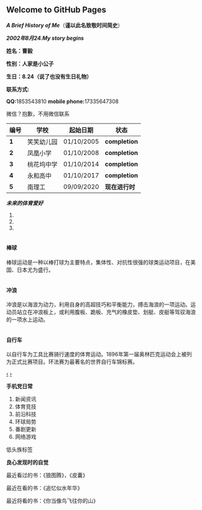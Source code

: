 ## Welcome to GitHub Pages
<div class="container-fluid">
	<div class="row-fluid">
		<div class="span12">
			<p>
				<em><strong>A Brief History of Me</strong></em>（<strong>谨以此名致敬时间简史</strong>）
			</p>
		</div>
	</div>
	<div class="row-fluid">
		<div class="span12">
			<p>
				<strong><em>2002年8月24.My story begins</em></strong>
			</p>
			<p>
				<strong>姓名：曹毅</strong>
			</p>
			<p>
				<strong>性别：人家是小公子</strong>
			</p>
			<p>
				<strong>生日：8.24（说了也没有生日礼物）</strong>
			</p>
			<p>
				<strong>联系方式:</strong>
			</p>
			<p>
				<strong>QQ:</strong>1853543810 <strong>mobile phone:</strong>17335647308
			</p>
			<p>
				微信？抱歉，不用微信联系
			</p>
			<table class="table table-bordered table-hover">
				<thead>
					<tr>
						<th>
							编号
						</th>
						<th>
							学校
						</th>
						<th>
							起始日期
						</th>
						<th>
							状态
						</th>
					</tr>
				</thead>
				<tbody>
					<tr>
						<td>
							<strong>1</strong>
						</td>
						<td>
							笑笑幼儿园
						</td>
						<td>
							01/10/2005
						</td>
						<td>
							<strong>completion</strong>
						</td>
					</tr>
					<tr class="success">
						<td>
							<strong>2</strong>
						</td>
						<td>
							凤凰小学
						</td>
						<td>
							01/10/2008
						</td>
						<td>
							<strong>completion</strong>
						</td>
					</tr>
					<tr class="error">
						<td>
							<strong>3</strong>
						</td>
						<td>
							桃花坞中学
						</td>
						<td>
							01/10/2014
						</td>
						<td>
							<strong>completion</strong>
						</td>
					</tr>
					<tr class="warning">
						<td>
							<strong>4</strong>
						</td>
						<td>
							永和高中
						</td>
						<td>
							01/10/2017
						</td>
						<td>
							<strong>completion</strong>
						</td>
					</tr>
					<tr class="info">
						<td>
							<strong>5</strong>
						</td>
						<td>
							南理工
						</td>
						<td>
							09/09/2020
						</td>
						<td>
							<strong>现在进行时</strong>
						</td>
					</tr>
				</tbody>
			</table> <address><strong>未来的体育爱好</strong></address>
			<div class="carousel slide" id="carousel-876501">
				<ol class="carousel-indicators">
					<li data-slide-to="0" data-target="#carousel-876501">
					</li>
					<li data-slide-to="1" data-target="#carousel-876501" class="active">
					</li>
					<li data-slide-to="2" data-target="#carousel-876501">
					</li>
				</ol>
				<div class="carousel-inner">
					<div class="item">
						<img alt="" src="http://ibaoan.sznews.com/pic/2018-08/28/d6a64ddf-e05c-47c7-820d-123b37544557.jpg
" />
						<div class="carousel-caption">
							<h4>
								棒球
							</h4>
							<p>
								棒球运动是一种以棒打球为主要特点，集体性、对抗性很强的球类运动项目，在美国、日本尤为盛行。
							</p>
						</div>
					</div>
					<div class="item active">
						<img alt="" src="http://pic.carnoc.com/file/181226/18122603373282.jpg
" />
						<div class="carousel-caption">
							<h4>
								冲浪
							</h4>
							<p>
								冲浪是以海浪为动力，利用自身的高超技巧和平衡能力，搏击海浪的一项运动。运动员站立在冲浪板上，或利用腹板、跪板、充气的橡皮垫、划艇、皮艇等驾驭海浪的一项水上运动。
							</p>
						</div>
					</div>
					<div class="item">
						<img alt="" src="http://c2.biketo.com/d/file/product/bikes/news/2017-08-01/19f9073e6988bb05bc3a5bc9cd902e0d.jpg
" />
						<div class="carousel-caption">
							<h4>
								自行车
							</h4>
							<p>
								以自行车为工具比赛骑行速度的体育运动。1896年第一届奥林匹克运动会上被列为正式比赛项目。环法赛为最著名的世界自行车锦标赛。
							</p>
						</div>
					</div>
				</div> <a data-slide="prev" href="#carousel-876501" class="left carousel-control">‹</a> <a data-slide="next" href="#carousel-876501" class="right carousel-control">›</a>
			</div>
			<p>
				<strong>手机党日常</strong>
			</p>
			<ol>
				<li>
					新闻资讯
				</li>
				<li>
					体育竞技
				</li>
				<li>
					前沿科技
				</li>
				<li>
					环球局势
				</li>
				<li>
					番剧更新
				</li>
				<li>
					网络游戏
				</li>
			</ol>
			<p>
				<span class="label">低头族标签</span>
			</p>
			<p>
				<strong>良心发现时的自觉</strong>
			</p>
<div class="container-fluid">
	<div class="row-fluid">
		<div class="span12">
			<p>
				最近看过的书：《狼图腾》，《皮囊》
			</p>
			<p>
				最近在看的书：《追忆似水年华》
			</p>
			<p>
				最近将看的书：《你当像鸟飞往你的山》
			</p>
		</div>
	</div>
</div>
